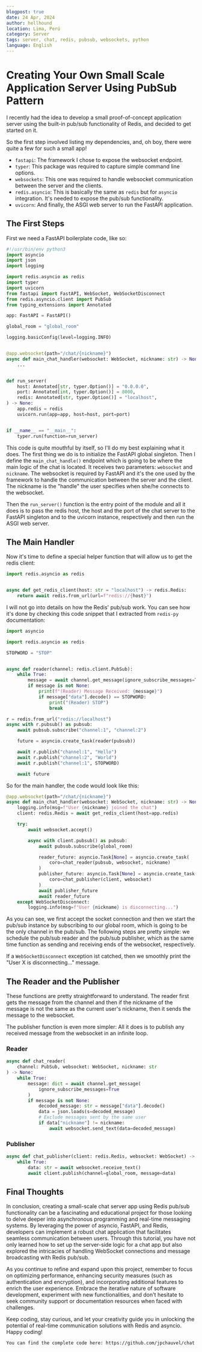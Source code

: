 ```yaml
---
blogpost: true
date: 24 Apr, 2024
author: hellhound
location: Lima, Perú
category: Server
tags: server, chat, redis, pubsub, websockets, python
language: English
---
```

# Creating Your Own Small Scale Application Server Using PubSub Pattern

I recently had the idea to develop a small proof-of-concept application server
using the built-in pub/sub functionality of Redis, and decided to get started on
it.

So the first step involved listing my dependencies, and, oh boy, there were
quite a few for such a small app!

- `fastapi`: The framework I chose to expose the websocket endpoint.
- `typer`: This package was required to capture simple command line options.
- `websockets`: This one was required to handle websocket communication between
  the server and the clients.
- `redis.asyncio`: This is basically the same as `redis` but for `asyncio`
  integration. It's needed to expose the pub/sub functionality.
- `uvicorn`: And finally, the ASGI web server to run the FastAPI application.

## The First Steps

First we need a FastAPI boilerplate code, like so:

```python
#!/usr/bin/env python3
import asyncio
import json
import logging

import redis.asyncio as redis
import typer
import uvicorn
from fastapi import FastAPI, WebSocket, WebSocketDisconnect
from redis.asyncio.client import PubSub
from typing_extensions import Annotated

app: FastAPI = FastAPI()

global_room = "global_room"

logging.basicConfig(level=logging.INFO)


@app.websocket(path="/chat/{nickname}")
async def main_chat_handler(websocket: WebSocket, nickname: str) -> None:
    ...


def run_server(
    host: Annotated[str, typer.Option()] = "0.0.0.0",
    port: Annotated[int, typer.Option()] = 8000,
    redis: Annotated[str, typer.Option()] = "localhost",
) -> None:
    app.redis = redis
    uvicorn.run(app=app, host=host, port=port)


if __name__ == "__main__":
    typer.run(function=run_server)
```

This code is quite mouthful by itself, so I'll do my best explaining what it
does. The first thing we do is to initialize the FastAPI global singleton. Then
I define the `main_chat_handle()` endpoint which is going to be where the main
logic of the chat is located. It receives two parameters: `websocket` and
`nickname`. The websocket is required by FastAPI and it's the one used by the
framework to handle the communication between the server and the client. The
nickname is the "handle" the user specifies when she/he connects to the
websocket.

Then the `run_server()` function is the entry point of the module and all it
does is to pass the redis host, the host and the port of the chat server to the
FastAPI singleton and to the uvicorn instance, respectively and then run the
ASGI web server.

## The Main Handler

Now it's time to define a special helper function that will allow us to get the
redis client:

```python
import redis.asyncio as redis


async def get_redis_client(host: str = "localhost") -> redis.Redis:
    return await redis.from_url(url=f"redis://{host}")
```

I will not go into details on how the Redis' pub/sub work. You can see how it's
done by checking this code snippet that I extracted from `redis-py`
documentation:

```python
import asyncio

import redis.asyncio as redis

STOPWORD = "STOP"


async def reader(channel: redis.client.PubSub):
    while True:
        message = await channel.get_message(ignore_subscribe_messages=True)
        if message is not None:
            print(f"(Reader) Message Received: {message}")
            if message["data"].decode() == STOPWORD:
                print("(Reader) STOP")
                break

r = redis.from_url("redis://localhost")
async with r.pubsub() as pubsub:
    await pubsub.subscribe("channel:1", "channel:2")

    future = asyncio.create_task(reader(pubsub))

    await r.publish("channel:1", "Hello")
    await r.publish("channel:2", "World")
    await r.publish("channel:1", STOPWORD)

    await future
```

So for the main handler, the code would look like this:

```python
@app.websocket(path="/chat/{nickname}")
async def main_chat_handler(websocket: WebSocket, nickname: str) -> None:
    logging.info(msg=f"User {nickname} joined the chat")
    client: redis.Redis = await get_redis_client(host=app.redis)

    try:
        await websocket.accept()

        async with client.pubsub() as pubsub:
            await pubsub.subscribe(global_room)

            reader_future: asyncio.Task[None] = asyncio.create_task(
                coro=chat_reader(pubsub, websocket, nickname)
            )
            publisher_future: asyncio.Task[None] = asyncio.create_task(
                coro=chat_publisher(client, websocket)
            )
            await publisher_future
            await reader_future
    except WebSocketDisconnect:
        logging.info(msg=f"User {nickname} is disconnecting...")
```

As you can see, we first accept the socket connection and then we start the
pub/sub instance by subscribing to our global room, which is going to be the
only channel in the pub/sub. The following steps are pretty simple: we schedule
the pub/sub reader and the pub/sub publisher, which as the same time function as
sending and receiving ends of the websocket, respectively.

If a `WebSocketDisconnect` exception ist catched, then we smoothly print the
"User X is disconnecting..." message.

## The Reader and the Publisher

These functions are pretty straightforward to understand. The reader first gets
the message from the channel and then if the nickname of the message is not the
same as the current user's nickname, then it sends the message to the websocket.

The publisher function is even more simpler: All it does is to publish any
received message from the websocket in an infinite loop.

### Reader

```python
async def chat_reader(
    channel: PubSub, websocket: WebSocket, nickname: str
) -> None:
    while True:
        message: dict = await channel.get_message(
            ignore_subscribe_messages=True
        )
        if message is not None:
            decoded_message: str = message["data"].decode()
            data = json.loads(s=decoded_message)
            # Exclude messages sent by the same user
            if data["nickname"] != nickname:
                await websocket.send_text(data=decoded_message)
```

### Publisher

```python
async def chat_publisher(client: redis.Redis, websocket: WebSocket) -> None:
    while True:
        data: str = await websocket.receive_text()
        await client.publish(channel=global_room, message=data)
```

## Final Thoughts

In conclusion, creating a small-scale chat server app using Redis pub/sub
functionality can be a fascinating and educational project for those looking to
delve deeper into asynchronous programming and real-time messaging systems. By
leveraging the power of asyncio, FastAPI, and Redis, developers can implement a
robust chat application that facilitates seamless communication between users.
Through this tutorial, you have not only learned how to set up the server-side
logic for a chat app but also explored the intricacies of handling WebSocket
connections and message broadcasting with Redis pub/sub.

As you continue to refine and expand upon this project, remember to focus on
optimizing performance, enhancing security measures (such as authentication and
encryption), and incorporating additional features to enrich the user
experience. Embrace the iterative nature of software development, experiment
with new functionalities, and don't hesitate to seek community support or
documentation resources when faced with challenges.

Keep coding, stay curious, and let your creativity guide you in unlocking the
potential of real-time communication solutions with Redis and asyncio. Happy
coding!

```{note}
You can find the complete code here: https://github.com/jpchauvel/chat
```
